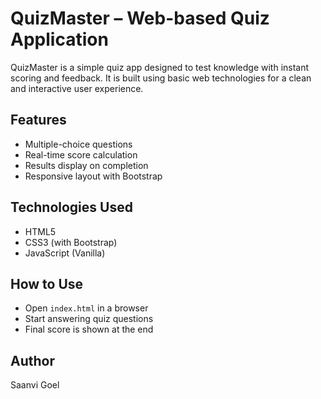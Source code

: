 # QuizMaster – Web-based Quiz Application

QuizMaster is a simple quiz app designed to test knowledge with instant scoring and feedback. It is built using basic web technologies for a clean and interactive user experience.

## Features
- Multiple-choice questions
- Real-time score calculation
- Results display on completion
- Responsive layout with Bootstrap

## Technologies Used
- HTML5
- CSS3 (with Bootstrap)
- JavaScript (Vanilla)

## How to Use
- Open `index.html` in a browser
- Start answering quiz questions
- Final score is shown at the end

## Author
Saanvi Goel
